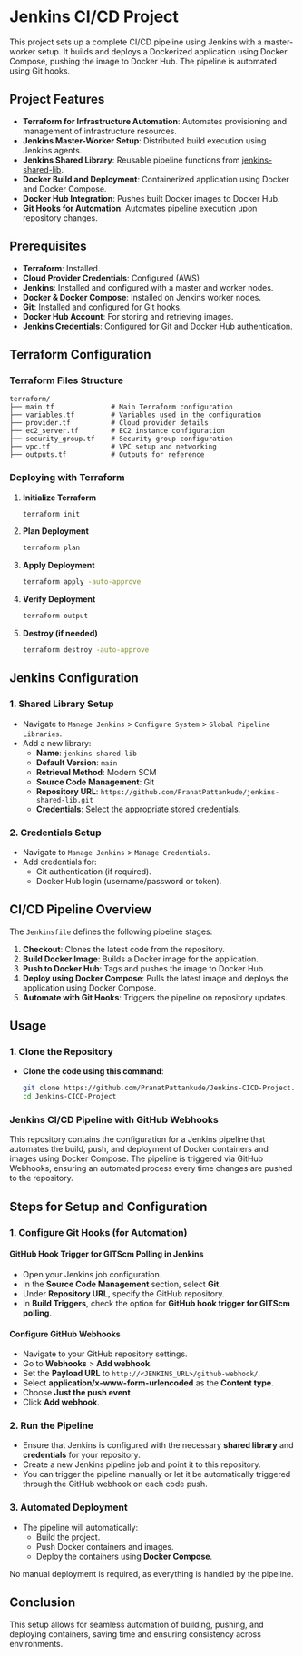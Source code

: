 # Jenkins CI/CD Project

This project sets up a complete CI/CD pipeline using Jenkins with a master-worker setup. It builds and deploys a Dockerized application using Docker Compose, pushing the image to Docker Hub. The pipeline is automated using Git hooks.

## Project Features

- **Terraform for Infrastructure Automation**: Automates provisioning and management of infrastructure resources.
- **Jenkins Master-Worker Setup**: Distributed build execution using Jenkins agents.
- **Jenkins Shared Library**: Reusable pipeline functions from [jenkins-shared-lib](https://github.com/PranatPattankude/jenkins-shared-lib.git).
- **Docker Build and Deployment**: Containerized application using Docker and Docker Compose.
- **Docker Hub Integration**: Pushes built Docker images to Docker Hub.
- **Git Hooks for Automation**: Automates pipeline execution upon repository changes.

## Prerequisites

- **Terraform**: Installed.
- **Cloud Provider Credentials**: Configured (AWS)
- **Jenkins**: Installed and configured with a master and worker nodes.
- **Docker & Docker Compose**: Installed on Jenkins worker nodes.
- **Git**: Installed and configured for Git hooks.
- **Docker Hub Account**: For storing and retrieving images.
- **Jenkins Credentials**: Configured for Git and Docker Hub authentication.


## Terraform Configuration

### Terraform Files Structure
```
terraform/
├── main.tf              # Main Terraform configuration
├── variables.tf         # Variables used in the configuration
├── provider.tf          # Cloud provider details
├── ec2_server.tf        # EC2 instance configuration
├── security_group.tf    # Security group configuration
├── vpc.tf               # VPC setup and networking
├── outputs.tf           # Outputs for reference
```

### Deploying with Terraform
1. **Initialize Terraform**
   ```sh
   terraform init
   ```
2. **Plan Deployment**
   ```sh
   terraform plan
   ```
3. **Apply Deployment**
   ```sh
   terraform apply -auto-approve
   ```
4. **Verify Deployment**
   ```sh
   terraform output
   ```
5. **Destroy (if needed)**
   ```sh
   terraform destroy -auto-approve
   ```


## Jenkins Configuration

### 1. Shared Library Setup

- Navigate to `Manage Jenkins` > `Configure System` > `Global Pipeline Libraries`.
- Add a new library:
  - **Name**: `jenkins-shared-lib`
  - **Default Version**: `main`
  - **Retrieval Method**: Modern SCM
  - **Source Code Management**: Git
  - **Repository URL**: `https://github.com/PranatPattankude/jenkins-shared-lib.git`
  - **Credentials**: Select the appropriate stored credentials.

### 2. Credentials Setup

- Navigate to `Manage Jenkins` > `Manage Credentials`.
- Add credentials for:
  - Git authentication (if required).
  - Docker Hub login (username/password or token).

## CI/CD Pipeline Overview

The `Jenkinsfile` defines the following pipeline stages:

1. **Checkout**: Clones the latest code from the repository.
2. **Build Docker Image**: Builds a Docker image for the application.
3. **Push to Docker Hub**: Tags and pushes the image to Docker Hub.
4. **Deploy using Docker Compose**: Pulls the latest image and deploys the application using Docker Compose.
5. **Automate with Git Hooks**: Triggers the pipeline on repository updates.

## Usage

### 1. Clone the Repository

- **Clone the code using this command**:
   ```bash
   git clone https://github.com/PranatPattankude/Jenkins-CICD-Project.git
   cd Jenkins-CICD-Project


### Jenkins CI/CD Pipeline with GitHub Webhooks

This repository contains the configuration for a Jenkins pipeline that automates the build, push, and deployment of Docker containers and images using Docker Compose. The pipeline is triggered via GitHub Webhooks, ensuring an automated process every time changes are pushed to the repository.

## Steps for Setup and Configuration

### 1. Configure Git Hooks (for Automation)

#### GitHub Hook Trigger for GITScm Polling in Jenkins

- Open your Jenkins job configuration.
- In the **Source Code Management** section, select **Git**.
- Under **Repository URL**, specify the GitHub repository.
- In **Build Triggers**, check the option for **GitHub hook trigger for GITScm polling**.

#### Configure GitHub Webhooks

- Navigate to your GitHub repository settings.
- Go to **Webhooks** > **Add webhook**.
- Set the **Payload URL** to `http://<JENKINS_URL>/github-webhook/`.
- Select **application/x-www-form-urlencoded** as the **Content type**.
- Choose **Just the push event**.
- Click **Add webhook**.

### 2. Run the Pipeline

- Ensure that Jenkins is configured with the necessary **shared library** and **credentials** for your repository.
- Create a new Jenkins pipeline job and point it to this repository.
- You can trigger the pipeline manually or let it be automatically triggered through the GitHub webhook on each code push.

### 3. Automated Deployment

- The pipeline will automatically:
  - Build the project.
  - Push Docker containers and images.
  - Deploy the containers using **Docker Compose**.
  
No manual deployment is required, as everything is handled by the pipeline.

## Conclusion

This setup allows for seamless automation of building, pushing, and deploying containers, saving time and ensuring consistency across environments.
